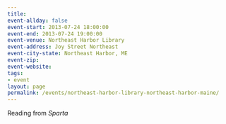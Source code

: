 ```yaml
---
title:
event-allday: false
event-start: 2013-07-24 18:00:00
event-end: 2013-07-24 19:00:00
event-venue: Northeast Harbor Library
event-address: Joy Street Northeast 
event-city-state: Northeast Harbor, ME
event-zip:
event-website:  
tags:
- event
layout: page
permalink: /events/northeast-harbor-library-northeast-harbor-maine/
---
```

Reading from *Sparta*